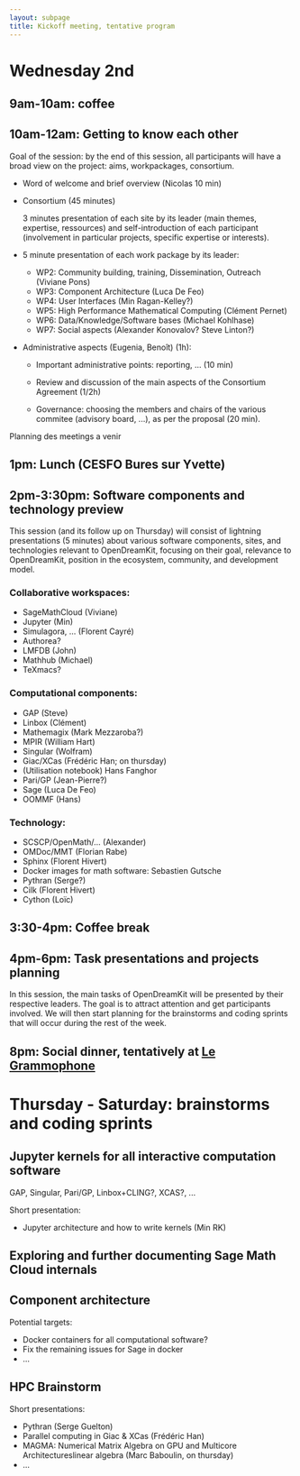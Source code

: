 ```yaml
---
layout: subpage
title: Kickoff meeting, tentative program
---
```


# Wednesday 2nd

## 9am-10am: coffee

## 10am-12am: Getting to know each other

Goal of the session: by the end of this session, all participants will
have a broad view on the project: aims, workpackages, consortium.

- Word of welcome and brief overview (Nicolas 10 min)

- Consortium (45 minutes)

  3 minutes presentation of each site by its leader (main themes,
  expertise, ressources) and self-introduction of each participant
  (involvement in particular projects, specific expertise or
  interests).

- 5 minute presentation of each work package by its leader:

  - WP2: Community building, training, Dissemination, Outreach (Viviane Pons)
  - WP3: Component Architecture (Luca De Feo)
  - WP4: User Interfaces (Min Ragan-Kelley?)
  - WP5: High Performance Mathematical Computing (Clément Pernet)
  - WP6: Data/Knowledge/Software bases (Michael Kohlhase)
  - WP7: Social aspects (Alexander Konovalov? Steve Linton?)

- Administrative aspects (Eugenia, Benoît) (1h):

  - Important administrative points: reporting, ... (10 min)

  - Review and discussion of the main aspects of the Consortium
    Agreement (1/2h)

  - Governance: choosing the members and chairs of the various
    commitee (advisory board, ...), as per the proposal (20 min).

Planning des meetings a venir

## 1pm: Lunch (CESFO Bures sur Yvette)

## 2pm-3:30pm: Software components and technology preview

This session (and its follow up on Thursday) will consist of lightning
presentations (5 minutes) about various software components, sites,
and technologies relevant to OpenDreamKit, focusing on their goal,
relevance to OpenDreamKit, position in the ecosystem, community, and
development model.

### Collaborative workspaces:

- SageMathCloud (Viviane)
- Jupyter (Min)
- Simulagora, ... (Florent Cayré)
- Authorea?
- LMFDB (John)
- Mathhub (Michael)
- TeXmacs?

### Computational components:

- GAP (Steve)
- Linbox (Clément)
- Mathemagix (Mark Mezzaroba?)
- MPIR (William Hart)
- Singular (Wolfram)
- Giac/XCas (Frédéric Han; on thursday)
- (Utilisation notebook) Hans Fanghor
- Pari/GP (Jean-Pierre?)
- Sage (Luca De Feo)
- OOMMF (Hans)

### Technology:

- SCSCP/OpenMath/... (Alexander)
- OMDoc/MMT (Florian Rabe)
- Sphinx (Florent Hivert)
- Docker images for math software: Sebastien Gutsche
- Pythran (Serge?)
- Cilk (Florent Hivert)
- Cython (Loïc)

## 3:30-4pm: Coffee break

## 4pm-6pm: Task presentations and projects planning

In this session, the main tasks of OpenDreamKit will be presented by
their respective leaders. The goal is to attract attention and get
participants involved. We will then start planning for the brainstorms
and coding sprints that will occur during the rest of the week.

## 8pm: Social dinner, tentatively at [Le Grammophone](http://www.legramophone.net/)

# Thursday - Saturday: brainstorms and coding sprints

## Jupyter kernels for all interactive computation software

GAP, Singular, Pari/GP, Linbox+CLING?, XCAS?, ...

Short presentation:
- Jupyter architecture and how to write kernels (Min RK)

## Exploring and further documenting Sage Math Cloud internals

## Component architecture

Potential targets:

- Docker containers for all computational software?
- Fix the remaining issues for Sage in docker
- ...

## HPC Brainstorm

Short presentations:
- Pythran (Serge Guelton)
- Parallel computing in Giac & XCas (Frédéric Han)
- MAGMA: Numerical Matrix Algebra on GPU and Multicore Architectureslinear algebra (Marc Baboulin, on thursday)
- ...

